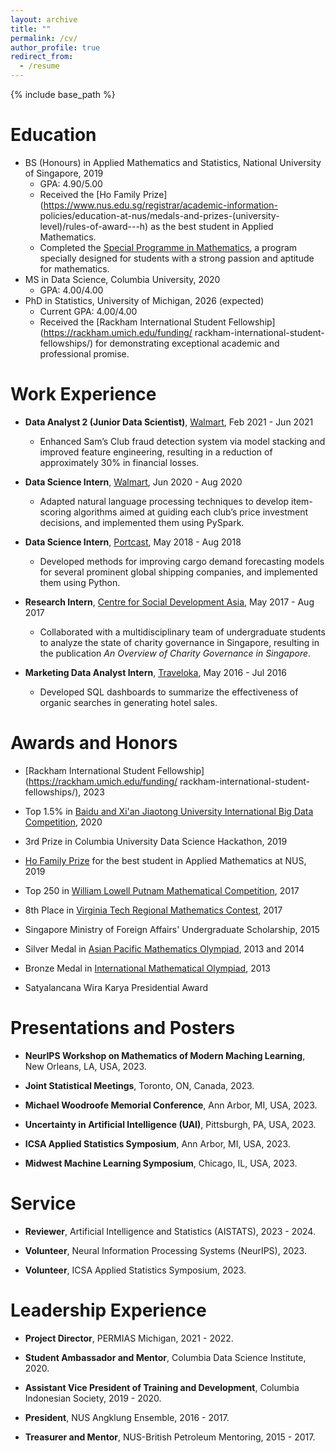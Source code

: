 ```yaml
---
layout: archive
title: ""
permalink: /cv/
author_profile: true
redirect_from:
  - /resume
---
```


{% include base_path %}

Education
======
* BS (Honours) in Applied Mathematics and Statistics, National University of Singapore, 2019
	* GPA: 4.90/5.00
	* Received the [Ho Family Prize](https://www.nus.edu.sg/registrar/academic-information-		policies/education-at-nus/medals-and-prizes-(university-level)/rules-of-award---h) as the 	best student in Applied Mathematics.
	* Completed the [Special Programme in Mathematics](https://www.math.nus.edu.sg/ug/spm/), a 	program specially designed for students with a strong passion and aptitude for mathematics.
* MS in Data Science, Columbia University, 2020
	* GPA: 4.00/4.00
* PhD in Statistics, University of Michigan, 2026 (expected)
	* Current GPA: 4.00/4.00
	* Received the [Rackham International Student Fellowship](https://rackham.umich.edu/funding/	rackham-international-student-fellowships/) for demonstrating exceptional academic and 		professional promise.

Work Experience
======
* **Data Analyst 2 (Junior Data Scientist)**, [Walmart](https://www.walmart.com/), Feb 2021 - Jun 2021
	* Enhanced Sam’s Club fraud detection system via model stacking and improved feature engineering, resulting in a reduction of approximately 30% in financial losses.

* **Data Science Intern**, [Walmart](https://www.walmart.com/), Jun 2020 - Aug 2020
	* Adapted natural language processing techniques to develop item-scoring algorithms aimed at 	guiding each club’s price investment decisions, and implemented them using PySpark.

* **Data Science Intern**, [Portcast](https://portcast.io/), May 2018 - Aug 2018
	* Developed methods for improving cargo demand forecasting models for several prominent 	global shipping companies, and implemented them using Python.

* **Research Intern**, [Centre for Social Development Asia](https://fass.nus.edu.sg/swk/csda-overview/), May 2017 - Aug 2017
	* Collaborated with a multidisciplinary team of undergraduate students to analyze the state 	of charity governance in Singapore, resulting in the publication _An Overview of Charity 	Governance in Singapore_.

* **Marketing Data Analyst Intern**, [Traveloka](https://www.traveloka.com/en-id/), May 2016 - Jul 2016
	* Developed SQL dashboards to summarize the effectiveness of organic searches in generating 	hotel sales.

  
Awards and Honors
======
* [Rackham International Student Fellowship](https://rackham.umich.edu/funding/	rackham-international-student-fellowships/), 2023

* Top 1.5% in [Baidu and Xi'an Jiaotong University International Big Data Competition](https://aistudio.baidu.com/aistudio/competition/detail/91/0/introduction), 2020

* 3rd Prize in Columbia University Data Science Hackathon, 2019

* [Ho Family Prize](https://www.nus.edu.sg/registrar/academic-information-policies/education-at-nus/medals-and-prizes-(university-level)/rules-of-award---h) for the best student in Applied Mathematics at NUS, 2019

* Top 250 in [William Lowell Putnam Mathematical Competition](https://www.maa.org/math-competitions/putnam-competition), 2017

* 8th Place in [Virginia Tech Regional Mathematics Contest](https://personal.math.vt.edu/plinnell/Vtregional/), 2017

* Singapore Ministry of Foreign Affairs' Undergraduate Scholarship, 2015

* Silver Medal in [Asian Pacific Mathematics Olympiad](https://www.apmo-official.org/), 2013 and 2014

* Bronze Medal in [International Mathematical Olympiad](https://www.imo-official.org/), 2013

* Satyalancana Wira Karya Presidential Award


Presentations and Posters
======
* **NeurIPS Workshop on Mathematics of Modern Maching Learning**, New Orleans, LA, USA, 2023.

* **Joint Statistical Meetings**, Toronto, ON, Canada, 2023.

* **Michael Woodroofe Memorial Conference**, Ann Arbor, MI, USA, 2023.

* **Uncertainty in Artificial Intelligence (UAI)**, Pittsburgh, PA, USA, 2023.

* **ICSA Applied Statistics Symposium**, Ann Arbor, MI, USA, 2023.

* **Midwest Machine Learning Symposium**, Chicago, IL, USA, 2023.

Service
======
* **Reviewer**, Artificial Intelligence and Statistics (AISTATS), 2023 - 2024.

* **Volunteer**, Neural Information Processing Systems (NeurIPS), 2023.

* **Volunteer**, ICSA Applied Statistics Symposium, 2023.


Leadership Experience
======
* **Project Director**, PERMIAS Michigan, 2021 - 2022.

* **Student Ambassador and Mentor**, Columbia Data Science Institute, 2020.

* **Assistant Vice President of Training and Development**, Columbia Indonesian Society, 2019 - 2020.

* **President**, NUS Angklung Ensemble, 2016 - 2017.

* **Treasurer and Mentor**, NUS-British Petroleum Mentoring, 2015 - 2017.